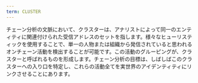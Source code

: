 ```yaml
---
term: CLUSTER
---
```


チェーン分析の文脈において、クラスターは、アナリストによって同一のエンティティに関連付けられた受信アドレスのセットを指します。様々なヒューリスティックを使用することで、単一の人物または組織から発信されていると思われるオンチェーン活動を検出することが可能です。この活動のグルーピングが、クラスターと呼ばれるものを形成します。チェーン分析の目標は、しばしばこのクラスターへの入り口を特定し、これらの活動全てを実世界のアイデンティティにリンクさせることにあります。
